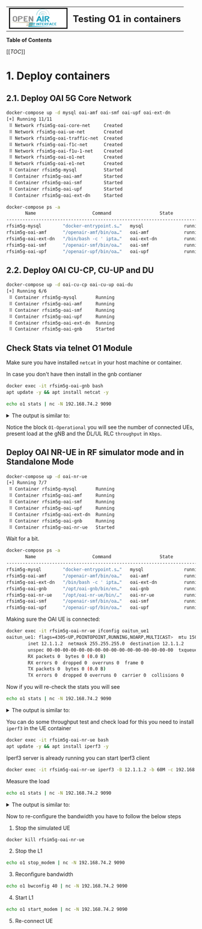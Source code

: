 <table style="border-collapse: collapse; border: none;">
  <tr style="border-collapse: collapse; border: none;">
    <td style="border-collapse: collapse; border: none;">
      <a href="http://www.openairinterface.org/">
         <img src="../../../doc/images/oai_final_logo.png" alt="" border=3 height=50 width=150>
         </img>
      </a>
    </td>
    <td style="border-collapse: collapse; border: none; vertical-align: center;">
      <b><font size = "5">Testing O1 in containers</font></b>
    </td>
  </tr>
</table>

**Table of Contents**

[[_TOC_]]


# 1. Deploy containers #

## 2.1. Deploy OAI 5G Core Network ##

```bash
docker-compose up -d mysql oai-amf oai-smf oai-upf oai-ext-dn
[+] Running 11/11
 ⠿ Network rfsim5g-oai-core-net     Created                                                                                                                                                                   0.1s
 ⠿ Network rfsim5g-oai-ue-net       Created                                                                                                                                                                   0.1s
 ⠿ Network rfsim5g-oai-traffic-net  Created                                                                                                                                                                   0.1s
 ⠿ Network rfsim5g-oai-f1c-net      Created                                                                                                                                                                   0.1s
 ⠿ Network rfsim5g-oai-f1u-1-net    Created                                                                                                                                                                   0.1s
 ⠿ Network rfsim5g-oai-o1-net       Created                                                                                                                                                                   0.1s
 ⠿ Network rfsim5g-oai-e1-net       Created                                                                                                                                                                   0.1s
 ⠿ Container rfsim5g-mysql          Started                                                                                                                                                                   0.6s
 ⠿ Container rfsim5g-oai-amf        Started                                                                                                                                                                   0.8s
 ⠿ Container rfsim5g-oai-smf        Started                                                                                                                                                                   1.0s
 ⠿ Container rfsim5g-oai-upf        Started                                                                                                                                                                   1.3s
 ⠿ Container rfsim5g-oai-ext-dn     Started                                                                                                                                                                   1.5s
```

```bash
docker-compose ps -a
       Name                     Command                  State                  Ports
-------------------------------------------------------------------------------------------------
rfsim5g-mysql        "docker-entrypoint.s…"   mysql               running (healthy)   3306/tcp, 33060/tcp
rfsim5g-oai-amf      "/openair-amf/bin/oa…"   oai-amf             running (healthy)   80/tcp, 9090/tcp, 38412/sctp
rfsim5g-oai-ext-dn   "/bin/bash -c ' ipta…"   oai-ext-dn          running (healthy)   
rfsim5g-oai-smf      "/openair-smf/bin/oa…"   oai-smf             running (healthy)   80/tcp, 8080/tcp, 8805/udp
rfsim5g-oai-upf      "/openair-upf/bin/oa…"   oai-upf             running (healthy)   2152/udp, 8805/udp
```

## 2.2. Deploy OAI CU-CP, CU-UP and DU ##


```bash
docker-compose up -d oai-cu-cp oai-cu-up oai-du
[+] Running 6/6
 ⠿ Container rfsim5g-mysql       Running                                                                                                                                                                      0.0s
 ⠿ Container rfsim5g-oai-amf     Running                                                                                                                                                                      0.0s
 ⠿ Container rfsim5g-oai-smf     Running                                                                                                                                                                      0.0s
 ⠿ Container rfsim5g-oai-upf     Running                                                                                                                                                                      0.0s
 ⠿ Container rfsim5g-oai-ext-dn  Running                                                                                                                                                                      0.0s
 ⠿ Container rfsim5g-oai-gnb     Started                                                                                                                                                                      0.4s
```

## Check Stats via telnet O1 Module ##

Make sure you have installed `netcat` in your host machine or container. 

In case you don't have then install in the gnb contianer 

```bash
docker exec -it rfsim5g-oai-gnb bash
apt update -y && apt install netcat -y
```

```bash
echo o1 stats | nc -N 192.168.74.2 9090
```

<details>
<summary>The output is similar to:</summary>

```console
{
  "o1-config": {
    "BWP": {
      "dl": [{
        "bwp3gpp:isInitialBwp": true,
        "bwp3gpp:numberOfRBs": 51,
        "bwp3gpp:startRB": 0,
        "bwp3gpp:subCarrierSpacing": 30
      }],
      "ul": [{
        "bwp3gpp:isInitialBwp": true,
        "bwp3gpp:numberOfRBs": 51,
        "bwp3gpp:startRB": 0,
        "bwp3gpp:subCarrierSpacing": 30
      }]
    },
    "NRCELLDU": {
      "nrcelldu3gpp:ssbFrequency": 627360,
      "nrcelldu3gpp:arfcnDL": 626748,
      "nrcelldu3gpp:bSChannelBwDL": 20,
      "nrcelldu3gpp:arfcnUL": 626748,
      "nrcelldu3gpp:bSChannelBwUL": 20,
      "nrcelldu3gpp:nRPCI": 0,
      "nrcelldu3gpp:nRTAC": 1,
      "nrcelldu3gpp:mcc": "208",
      "nrcelldu3gpp:mnc": "99",
      "nrcelldu3gpp:sd": 16777215,
      "nrcelldu3gpp:sst": 1
    },
    "device": {
      "gnbId": 3584,
      "gnbName": "du-rfsim",
      "vendor": "OpenAirInterface"
    }
  },
  "O1-Operational": {
    "frame-type": "tdd",
    "band-number": 78,
    "num-ues": 0,
    "ues": [    ],
    "load": 0,
    "ues-thp": [
    ]
  }
}
```
</details>

Notice the block `O1-Operational` you will see the number of connected UEs, present load at the gNB and the DL/UL RLC `throughput` in `Kbps`.

## Deploy OAI NR-UE in RF simulator mode and in Standalone Mode ##

```bash
docker-compose up -d oai-nr-ue
[+] Running 7/7
 ⠿ Container rfsim5g-mysql       Running                                                                                                                                                                      0.0s
 ⠿ Container rfsim5g-oai-amf     Running                                                                                                                                                                      0.0s
 ⠿ Container rfsim5g-oai-smf     Running                                                                                                                                                                      0.0s
 ⠿ Container rfsim5g-oai-upf     Running                                                                                                                                                                      0.0s
 ⠿ Container rfsim5g-oai-ext-dn  Running                                                                                                                                                                      0.0s
 ⠿ Container rfsim5g-oai-gnb     Running                                                                                                                                                                      0.0s
 ⠿ Container rfsim5g-oai-nr-ue   Started                                                                                                                                                                      0.4s
```

Wait for a bit.

```bash
docker-compose ps -a
       Name                     Command                  State                  Ports
-------------------------------------------------------------------------------------------------
rfsim5g-mysql        "docker-entrypoint.s…"   mysql               running (healthy)   3306/tcp, 33060/tcp
rfsim5g-oai-amf      "/openair-amf/bin/oa…"   oai-amf             running (healthy)   80/tcp, 9090/tcp, 38412/sctp
rfsim5g-oai-ext-dn   "/bin/bash -c ' ipta…"   oai-ext-dn          running (healthy)   
rfsim5g-oai-gnb      "/opt/oai-gnb/bin/en…"   oai-gnb             running (healthy)   
rfsim5g-oai-nr-ue    "/opt/oai-nr-ue/bin/…"   oai-nr-ue           running (healthy)   
rfsim5g-oai-smf      "/openair-smf/bin/oa…"   oai-smf             running (healthy)   80/tcp, 8080/tcp, 8805/udp
rfsim5g-oai-upf      "/openair-upf/bin/oa…"   oai-upf             running (healthy)   2152/udp, 8805/udp
```

Making sure the OAI UE is connected:

```bash
docker exec -it rfsim5g-oai-nr-ue ifconfig oaitun_ue1
oaitun_ue1: flags=4305<UP,POINTOPOINT,RUNNING,NOARP,MULTICAST>  mtu 1500
        inet 12.1.1.2  netmask 255.255.255.0  destination 12.1.1.2
        unspec 00-00-00-00-00-00-00-00-00-00-00-00-00-00-00-00  txqueuelen 500  (UNSPEC)
        RX packets 0  bytes 0 (0.0 B)
        RX errors 0  dropped 0  overruns 0  frame 0
        TX packets 0  bytes 0 (0.0 B)
        TX errors 0  dropped 0 overruns 0  carrier 0  collisions 0
```

Now if you will re-check the stats you will see 


```bash
echo o1 stats | nc -N 192.168.74.2 9090
```

<details>
<summary>The output is similar to:</summary>

```console
{
  "o1-config": {
    "BWP": {
      "dl": [{
        "bwp3gpp:isInitialBwp": true,
        "bwp3gpp:numberOfRBs": 51,
        "bwp3gpp:startRB": 0,
        "bwp3gpp:subCarrierSpacing": 30
      }],
      "ul": [{
        "bwp3gpp:isInitialBwp": true,
        "bwp3gpp:numberOfRBs": 51,
        "bwp3gpp:startRB": 0,
        "bwp3gpp:subCarrierSpacing": 30
      }]
    },
    "NRCELLDU": {
      "nrcelldu3gpp:ssbFrequency": 627360,
      "nrcelldu3gpp:arfcnDL": 626748,
      "nrcelldu3gpp:bSChannelBwDL": 20,
      "nrcelldu3gpp:arfcnUL": 626748,
      "nrcelldu3gpp:bSChannelBwUL": 20,
      "nrcelldu3gpp:nRPCI": 0,
      "nrcelldu3gpp:nRTAC": 1,
      "nrcelldu3gpp:mcc": "208",
      "nrcelldu3gpp:mnc": "99",
      "nrcelldu3gpp:sd": 16777215,
      "nrcelldu3gpp:sst": 1
    },
    "device": {
      "gnbId": 3584,
      "gnbName": "du-rfsim",
      "vendor": "OpenAirInterface"
    }
  },
  "O1-Operational": {
    "frame-type": "tdd",
    "band-number": 78,
    "num-ues": 1,
    "ues": [39874    ],
    "load": 0,
    "ues-thp": [
      {"rnti": 39874, "dl": 0, "ul": 0}
    ]
  }
}
```
</details>

You can do some throughput test and check load for this you need to install `iperf3` in the UE container 

```bash
docker exec -it rfsim5g-oai-nr-ue bash
apt update -y && apt install iperf3 -y
```
Iperf3 server is already running you can start Iperf3 client

```bash
docker exec -it rfsim5g-oai-nr-ue iperf3 -B 12.1.1.2 -b 60M -c 192.168.72.135 -R -t 100
```

Measure the load


```bash
echo o1 stats | nc -N 192.168.74.2 9090 
```

<details>
<summary>The output is similar to:</summary>

```console
  "O1-Operational": {
    "frame-type": "tdd",
    "band-number": 78,
    "num-ues": 1,
    "ues": [39874    ],
    "load": 95,
    "ues-thp": [
      {"rnti": 39874, "dl": 52596, "ul": 913}
    ]
  }
```
</details>

Now to re-configure the bandwidth you have to follow the below steps 

1. Stop the simulated UE

```bash
docker kill rfsim5g-oai-nr-ue
```
2. Stop the L1
```bash
echo o1 stop_modem | nc -N 192.168.74.2 9090
```
3. Reconfigure bandwidth
```bash
echo o1 bwconfig 40 | nc -N 192.168.74.2 9090
```
4. Start L1
```bash
echo o1 start_modem | nc -N 192.168.74.2 9090
```

5. Re-connect UE